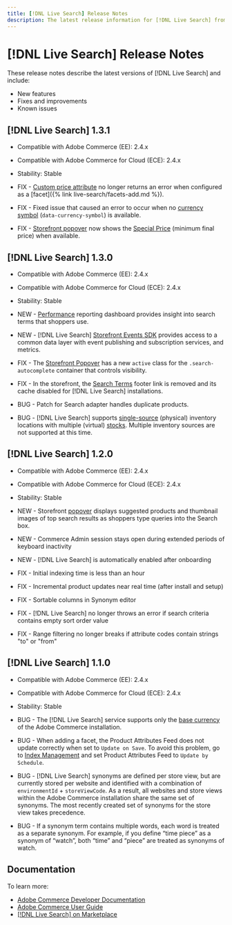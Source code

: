 ```yaml
---
title: [!DNL Live Search] Release Notes
description: The latest release information for [!DNL Live Search] from Adobe Commerce.
---
```

# [!DNL Live Search] Release Notes

These release notes describe the latest versions of [!DNL Live Search] and include:

* New features
* Fixes and improvements
* Known issues

## [!DNL Live Search] 1.3.1

* Compatible with Adobe Commerce (EE): 2.4.x
* Compatible with Adobe Commerce for Cloud (ECE): 2.4.x
* Stability: Stable

* FIX - [Custom price attribute](https://docs.magento.com/user-guide/stores/attributes-input-types.html) no longer returns an error when configured as a [facet]({% link live-search/facets-add.md %}).
* FIX - Fixed issue that caused an error to occur when no [currency symbol](https://docs.magento.com/user-guide/stores/currency-symbols.html) (`data-currency-symbol`) is available.
* FIX - [Storefront popover](storefront-popover.html) now shows the [Special Price](https://docs.magento.com/user-guide/catalog/product-price-special.html) (minimum final price) when available.

## [!DNL Live Search] 1.3.0

* Compatible with Adobe Commerce (EE): 2.4.x
* Compatible with Adobe Commerce for Cloud (ECE): 2.4.x
* Stability: Stable

* NEW - [Performance](https://docs.magento.com/user-guide/live-search/performance.html) reporting dashboard provides insight into search terms that shoppers use.
* NEW - [!DNL Live Search] [Storefront Events SDK](https://devdocs.magento.com/shared-services/storefront-events-sdk.html) provides access to a common data layer with event publishing and subscription services, and metrics.
* FIX - The [Storefront Popover](https://devdocs.magento.com/live-search/storefront-popover.html) has a new `active` class for the `.search-autocomplete` container that controls visibility.
* FIX - In the storefront, the [Search Terms](https://docs.magento.com/user-guide/marketing/search-terms-popular.html) footer link is removed and its cache disabled for [!DNL Live Search] installations.
* BUG - Patch for Search adapter handles duplicate products.
* BUG - [!DNL Live Search] supports [single-source](https://docs.magento.com/user-guide/catalog/inventory-sources.html) (physical) inventory locations with multiple (virtual) [stocks](https://docs.magento.com/user-guide/catalog/inventory-stock.html). Multiple inventory sources are not supported at this time.

## [!DNL Live Search] 1.2.0

* Compatible with Adobe Commerce (EE): 2.4.x
* Compatible with Adobe Commerce for Cloud (ECE): 2.4.x
* Stability: Stable

* NEW - Storefront [popover](storefront-popover.html) displays suggested products and thumbnail images of top search results as shoppers type queries into the Search box.
* NEW - Commerce Admin session stays open during extended periods of keyboard inactivity
* NEW - [!DNL Live Search] is automatically enabled after onboarding
* FIX - Initial indexing time is less than an hour
* FIX - Incremental product updates near real time (after install and setup)
* FIX - Sortable columns in Synonym editor
* FIX - [!DNL Live Search] no longer throws an error if search criteria contains empty sort order value
* FIX - Range filtering no longer breaks if attribute codes contain strings "to" or "from"

## [!DNL Live Search] 1.1.0

* Compatible with Adobe Commerce (EE): 2.4.x
* Compatible with Adobe Commerce for Cloud (ECE): 2.4.x
* Stability: Stable

* BUG - The [!DNL Live Search] service supports only the [base currency](https://docs.magento.com/user-guide/stores/currency-configuration.html) of the Adobe Commerce installation.
* BUG - When adding a facet, the Product Attributes Feed does not update correctly when set to `Update on Save`. To avoid this problem, go to [Index Management](https://docs.magento.com/user-guide/system/index-management.html) and set Product Attributes Feed to `Update by Schedule`.
* BUG - [!DNL Live Search] synonyms are defined per store view, but are currently stored per website and identified with a combination of `environmentId` + `storeViewCode`. As a result, all websites and store views within the Adobe Commerce installation share the same set of synonyms. The most recently created set of synonyms for the store view takes precedence.
* BUG - If a synonym term contains multiple words, each word is treated as a separate synonym. For example, if you define “time piece” as a synonym of “watch”, both “time” and “piece” are treated as synonyms of watch.

## Documentation

To learn more:

* [Adobe Commerce Developer Documentation](https://devdocs.magento.com/)
* [Adobe Commerce User Guide](https://docs.magento.com/user-guide/)
* [[!DNL Live Search] on Marketplace](https://marketplace.magento.com/magento-live-search.html)
